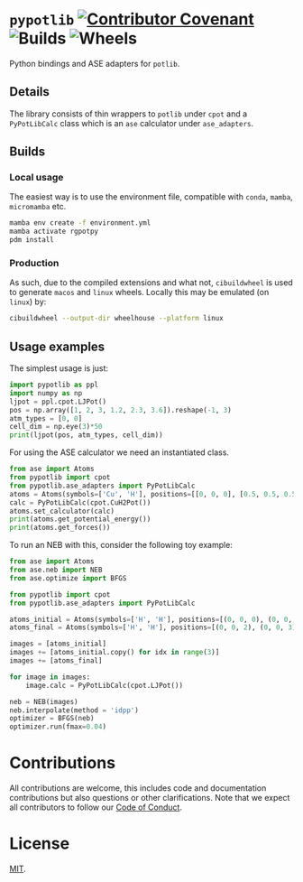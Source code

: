 # `pypotlib` [![Contributor Covenant](https://img.shields.io/badge/Contributor%20Covenant-2.1-4baaaa.svg)](https://github.com/TheochemUI/pypotlib/blob/main/code_of_conduct.md) ![Builds](https://github.com/TheochemUI/pypotlib/actions/workflows/build_test.yml/badge.svg) ![Wheels](https://github.com/TheochemUI/pypotlib/actions/workflows/build_wheels.yml/badge.svg)

Python bindings and ASE adapters for `potlib`.

## Details

The library consists of thin wrappers to `potlib` under `cpot` and a
`PyPotLibCalc` class which is an `ase` calculator under `ase_adapters`.

## Builds

### Local usage

The easiest way is to use the environment file, compatible with `conda`,
`mamba`, `micromamba` etc.

```bash
mamba env create -f environment.yml
mamba activate rgpotpy
pdm install
```

### Production

As such, due to the compiled extensions and what not, `cibuildwheel` is used to
generate `macos` and `linux` wheels. Locally this may be emulated (on `linux`)
by:

```bash
cibuildwheel --output-dir wheelhouse --platform linux
```

## Usage examples

The simplest usage is just:

```python
import pypotlib as ppl
import numpy as np
ljpot = ppl.cpot.LJPot()
pos = np.array([1, 2, 3, 1.2, 2.3, 3.6]).reshape(-1, 3)
atm_types = [0, 0]
cell_dim = np.eye(3)*50
print(ljpot(pos, atm_types, cell_dim))
```

For using the ASE calculator we need an instantiated class.

```python
from ase import Atoms
from pypotlib import cpot
from pypotlib.ase_adapters import PyPotLibCalc
atoms = Atoms(symbols=['Cu', 'H'], positions=[[0, 0, 0], [0.5, 0.5, 0.5]])
calc = PyPotLibCalc(cpot.CuH2Pot())
atoms.set_calculator(calc)
print(atoms.get_potential_energy())
print(atoms.get_forces())
```

To run an NEB with this, consider the following toy example:

```python
from ase import Atoms
from ase.neb import NEB
from ase.optimize import BFGS

from pypotlib import cpot
from pypotlib.ase_adapters import PyPotLibCalc

atoms_initial = Atoms(symbols=['H', 'H'], positions=[(0, 0, 0), (0, 0, 1)])
atoms_final = Atoms(symbols=['H', 'H'], positions=[(0, 0, 2), (0, 0, 3)])

images = [atoms_initial]
images += [atoms_initial.copy() for idx in range(3)]
images += [atoms_final]

for image in images:
    image.calc = PyPotLibCalc(cpot.LJPot())

neb = NEB(images)
neb.interpolate(method = 'idpp')
optimizer = BFGS(neb)
optimizer.run(fmax=0.04)
```


# Contributions

All contributions are welcome, this includes code and documentation
contributions but also questions or other clarifications. Note that we expect
all contributors to follow our [Code of
Conduct](https://github.com/TheochemUI/pypotlib/blob/main/CODE_OF_CONDUCT.md).

# License
[MIT](https://github.com/TheochemUI/pypotlib/blob/main/LICENSE).
